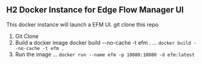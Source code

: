 
## H2 Docker Instance for Edge Flow Manager UI

This docker instance will launch a EFM UI.  git clone this repo

1.  Git Clone
2.  Build a docker image
docker build --no-cache -t efm .
... `docker build --no-cache -t efm .`
3.  Run the image
... `docker run --name efm -p 10080:10080 -d efm:latest`

